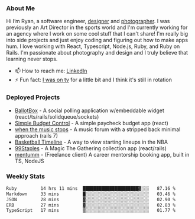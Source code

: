 ### About Me
Hi I’m Ryan, a software engineer, [designer](https://www.denvermullets.com/video) and [photographer](https://www.denvermullets.com/). I was previously an Art Director in the sports world and I'm currently working for an agency where I work on some cool stuff that I can't share! I'm really big into side projects and just enjoy coding and figuring out how to make apps hum. I love working with React, Typescript, Node.js, Ruby, and Ruby on Rails. I'm passionate about photography and design and I truly believe that learning never stops.

- 📫 How to reach me: [LinkedIn](https://www.linkedin.com/in/ryanvaznis)
- ⚡ Fun fact: [I was on tv](https://vimeo.com/381425882) for a little bit and I think it's still in rotation

### Deployed Projects
- [BallotBox](https://voteballotbox.com/) - A social polling application w/embeddable widget (react/ts/rails/solidqueue/sockets)
- [Simple Budget Control](https://simplebudgetcontrol.com/) - A simple paycheck budget app (react)
- [when the music stops](https://whenthemusicstops.net) - A music forum with a stripped back minimal approach (rails 7)
- [Basketball Timeline](https://basketball-timeline.com/?team=PHO&year=2023) - A way to view starting lineups in the NBA
- [99Staples](https://www.99staples.com/collections/denvermullets/9) - A Magic The Gathering collection app (react/rails)
- [mentumm](https://portal.mentumm.com/) - (Freelance client) A career mentorship booking app, built in TS, NodeJS

### Weekly Stats
<!--START_SECTION:waka-->

```txt
Ruby         14 hrs 11 mins  █████████████████████▓░░░   87.16 %
Markdown     33 mins         █░░░░░░░░░░░░░░░░░░░░░░░░   03.46 %
JSON         28 mins         ▓░░░░░░░░░░░░░░░░░░░░░░░░   02.90 %
ERB          27 mins         ▓░░░░░░░░░░░░░░░░░░░░░░░░   02.83 %
TypeScript   17 mins         ▒░░░░░░░░░░░░░░░░░░░░░░░░   01.77 %
```

<!--END_SECTION:waka-->

